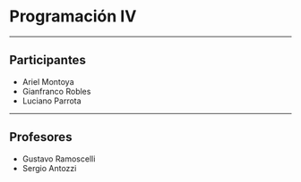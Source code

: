 # Programación IV

---

## Participantes
- Ariel Montoya  
- Gianfranco Robles  
- Luciano Parrota  

---

## Profesores
- Gustavo Ramoscelli  
- Sergio Antozzi
